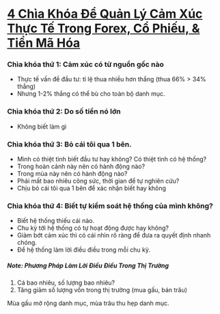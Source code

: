 # [4 Chìa Khóa Để Quản Lý Cảm Xúc Thực Tế Trong Forex, Cổ Phiếu, & Tiền Mã Hóa](https://youtu.be/Ek6tm7DNvB4)

### Chìa khóa thứ 1: Cảm xúc có từ nguồn gốc nào
- Thực tế vấn đề đầu tư: tỉ lệ thua nhiều hơn thắng (thua 66% > 34% thắng)
- Nhưng 1-2% thắng có thể bù cho toàn bộ danh mục.
	
### Chìa khóa thứ 2: Do số tiền nó lớn
- Không biết làm gì
### Chìa khóa thứ 3: Bỏ cái tôi qua 1 bên.
- Mình có thiệt tình biết đầu tư hay không? Có thiệt tình có hệ thống?
- Trong hoàn cảnh này nên có hành động nào?
- Trong mùa này nên có hành động nào?
- Phải mất bao nhiêu công sức, thời gian để tự nghiên cứu?
- Chịu bỏ cái tôi qua 1 bên để xác nhận biết hay không

### Chìa khóa thứ 4: Biết tự kiểm soát hệ thống của mình không?
- Biết hệ thống thiếu cái nào.
- Chu kỳ tới hệ thống có tự hoạt động được hay không?
- Giảm bớt cảm xúc thì có cái nhìn rõ ràng để đưa ra quyết định nhanh chóng.
- Để hệ thống làm lời điều điều trong mỗi chu kỳ.
	

	
##### *Note: Phương Pháp Làm Lời Điều Điều Trong Thị Trường*
1. Cá bao nhiêu, số lượng bao nhiêu?
2. Tăng giảm số lượng vốn trong thị trường (mua gấu, bán trâu)

Mùa gấu mở rộng danh mục, mùa trâu thu hẹp danh mục.